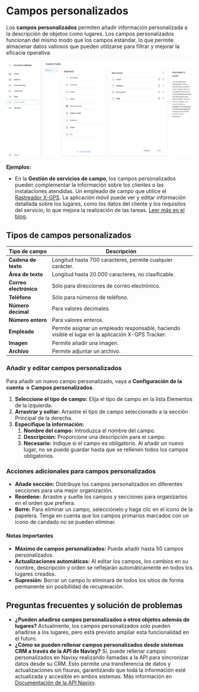 # Campos personalizados

Los **campos personalizados** permiten añadir información personalizada a la descripción de objetos como lugares. Los campos personalizados funcionan del mismo modo que los campos estándar, lo que permite almacenar datos valiosos que pueden utilizarse para filtrar y mejorar la eficacia operativa.

![](../../gua-del-usuario/cuenta/attachments/image-20240718-172504.png)

**Ejemplos:**

* En la **Gestión de servicios de campo**, los campos personalizados pueden complementar la información sobre los clientes o las instalaciones atendidas. Un empleado de campo que utilice el [Rastreador X-GPS](https://x-gps.app/). La aplicación móvil puede ver y editar información detallada sobre los lugares, como los datos del cliente y los requisitos del servicio, lo que mejora la realización de las tareas. [Leer más en el blog](https://www.navixy.com/blog/custom-fields-navixy/).

## Tipos de campos personalizados

| **Tipo de campo**      | **Descripción**                                                                                    |
| ---------------------- | -------------------------------------------------------------------------------------------------- |
| **Cadena de texto**    | Longitud hasta 700 caracteres, permite cualquier carácter.                                         |
| **Área de texto**      | Longitud hasta 20.000 caracteres, no clasificable.                                                 |
| **Correo electrónico** | Sólo para direcciones de correo electrónico.                                                       |
| **Teléfono**           | Sólo para números de teléfono.                                                                     |
| **Número decimal**     | Para valores decimales.                                                                            |
| **Número entero**      | Para valores enteros.                                                                              |
| **Empleado**           | Permite asignar un empleado responsable, haciendo visible el lugar en la aplicación X-GPS Tracker. |
| **Imagen**             | Permite añadir una imagen.                                                                         |
| **Archivo**            | Permite adjuntar un archivo.                                                                       |

### Añadir y editar campos personalizados

Para añadir un nuevo campo personalizado, vaya a **Configuración de la cuenta → Campos personalizados**.

1. **Seleccione el tipo de campo:** Elija el tipo de campo en la lista Elementos de la izquierda.
2. **Arrastrar y soltar:** Arrastre el tipo de campo seleccionado a la sección Principal de la derecha.
3. **Especifique la información:**
   1. **Nombre del campo:** Introduzca el nombre del campo.
   2. **Descripción:** Proporcione una descripción para el campo.
   3. **Necesario:** Indique si el campo es obligatorio. Al añadir un nuevo lugar, no se puede guardar hasta que se rellenen todos los campos obligatorios.

### Acciones adicionales para campos personalizados

* **Añade sección:** Distribuye los campos personalizados en diferentes secciones para una mejor organización.
* **Reordene:** Arrastre y suelte los campos y secciones para organizarlos en el orden que prefiera.
* **Borre:** Para eliminar un campo, selecciónelo y haga clic en el icono de la papelera. Tenga en cuenta que los campos primarios marcados con un icono de candado no se pueden eliminar.

#### Notas importantes

* **Máximo de campos personalizados:** Puede añadir hasta 50 campos personalizados.
* **Actualizaciones automáticas:** Al editar los campos, los cambios en su nombre, descripción y orden se reflejarán automáticamente en todos los lugares creados.
* **Supresión:** Borrar un campo lo eliminará de todos los sitios de forma permanente sin posibilidad de recuperación.

## Preguntas frecuentes y solución de problemas

* **¿Pueden añadirse campos personalizados a otros objetos además de lugares?** Actualmente, los campos personalizados solo pueden añadirse a los lugares, pero está previsto ampliar esta funcionalidad en el futuro.
* **¿Cómo se pueden rellenar campos personalizados desde sistemas CRM a través de la API de Navixy?** Sí, puede rellenar campos personalizados en Navixy realizando llamadas a la API para sincronizar datos desde su CRM. Esto permite una transferencia de datos y actualizaciones sin fisuras, garantizando que toda la información esté actualizada y accesible en ambos sistemas. Más información en [Documentación de la API Navixy](https://app.gitbook.com/s/6dtcPLayxXVB2qaaiuIL/general/readme).
